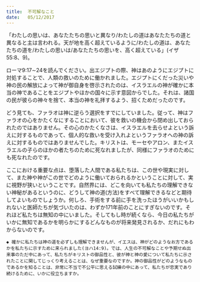```yaml
---
title:  不可解なこと
date:   05/12/2017
---
```


「わたしの思いは、あなたたちの思いと異なり/わたしの道はあなたたちの道と異なると主は言われる。天が地を高く超えているように/わたしの道は、あなたたちの道を/わたしの思いは/あなたたちの思いを、高く超えている」(イザ55:8、9)。

ローマ9:17∼24を読んでください。出エジプトの際、神はあのようにエジプトに対処することで、人類の救いのために働かれました。エジプトにくだった災いや神の民の解放によって神が御自身を啓示されたのは、イスラエルの神が確かに本当の神であることをエジプトやほかの国々に示す意図からでした。それは、諸国の民が彼らの神々を捨て、本当の神を礼拝するよう、招くためだったのです。

どう見ても、ファラオは神に逆らう選択をすでにしていました。従って、神はファラオの心をかたくなにすることにおいて、彼を救いの機会から閉め出しておられたのではありません。その心のかたくなさは、イスラエルを去らせよという訴えに対するものであって、個人的な救いを受け入れよというファラオへの神の訴えに対するものではありませんでした。キリストは、モーセやアロン、またイスラエルの子らのほかの者たちのために死なれましたが、同様にファラオのためにも死なれたのです。

ここにおける重要な点は、堕落した人間である私たちは、この世や現実に対して、また神や神がこの世でどのように働いておられるかということに対して、実に視野が狭いということです。自然界には、どこを向いても私たちの理解できない神秘があるというのに、どうして神の道(方法)をすべて理解できるなどと期待してよいものでしょうか。何しろ、手術をする前に手を洗ったほうがいいかもしれないと医師たちが気づいたのは、わずか171年前のことにすぎないのです。それほど私たちは無知の中にいました。そしてもし時が続くなら、今日の私たちがいかに無知であるかを明らかにするどんなものが将来発見されるか、だれにもわからないのです。

`◆ 確かに私たちは神の道を必ずしも理解できませんが、イエスは、神がどのようなお方であるかを私たちに示すために来られました(ヨハ14:9)。では、人生の不可解なことや予期せぬ出来事のただ中にあって、私たちがキリストの御品性と、彼が神と神の愛について私たちに示されたことに関してじっくり考えることは、なぜ重要なのですか。神の御品性がどのようなものであるかを知ることは、非常に不当で不公平に思える試練の中にあって、私たちが忠実であり続けるために、いかに役立ちますか。`


